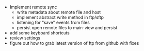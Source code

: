 * Implement remote sync
  * write metadata about remote file and host
  * implement abstract write method in ftp/sftp
  * listening for "save" events from files
  * persist open remote files to main-view and persist
* add some keyboard shortcuts
* review settings
* figure out how to grab latest version of ftp from github with fixes
